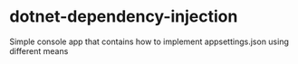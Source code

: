 # dotnet-dependency-injection
Simple console app that contains how to implement appsettings.json using different means 
